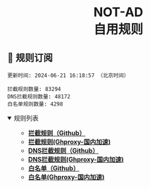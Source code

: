 <div align="center">
<h1 align="center">NOT-AD<br>自用规则</h1>
</div>

<h2 id="a">🎯 规则订阅</h2>

```
更新时间: 2024-06-21 16:18:57 （北京时间） 

拦截规则数量: 83294 
DNS拦截规则数量: 48172 
白名单规则数量: 4298 
``` 
<details open>
<summary>规则列表</summary>
<ul>

- **[拦截规则（Github）](https://raw.githubusercontent.com/tyy840913/NOT-AD/master/rules.txt)**
- **[拦截规则(Ghproxy-国内加速)](https://mirror.ghproxy.com/raw.githubusercontent.com/tyy840913/NOT-AD/master/rules.txt)**
- **[DNS拦截规则（Github）](https://raw.githubusercontent.com/tyy840913/NOT-AD/master/dns.txt)**
- **[DNS拦截规则(Ghproxy-国内加速)](https://mirror.ghproxy.com/raw.githubusercontent.com/tyy840913/NOT-AD/master/dns.txt)**
- **[白名单（Github）](https://raw.githubusercontent.com/tyy840913/NOT-AD/master/allow.txt)**
- **[白名单(Ghproxy-国内加速)](https://mirror.ghproxy.com/raw.githubusercontent.com/tyy840913/NOT-AD/master/allow.txt)**

</ul>
</details>
